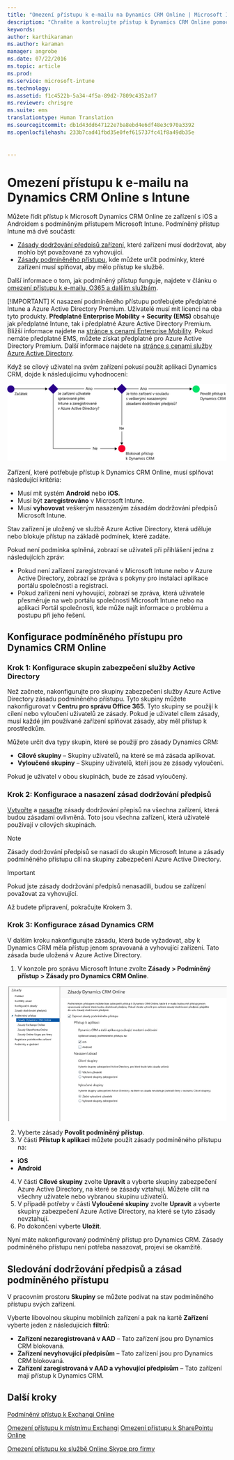 ```yaml
---
title: "Omezení přístupu k e-mailu na Dynamics CRM Online | Microsoft Intune"
description: "Chraňte a kontrolujte přístup k Dynamics CRM Online pomocí podmíněného přístupu."
keywords: 
author: karthikaraman
ms.author: karaman
manager: angrobe
ms.date: 07/22/2016
ms.topic: article
ms.prod: 
ms.service: microsoft-intune
ms.technology: 
ms.assetid: f1c4522b-5a34-4f5a-89d2-7809c4352af7
ms.reviewer: chrisgre
ms.suite: ems
translationtype: Human Translation
ms.sourcegitcommit: db1d43dd647122e7ba8ebd4e6df48e3c970a3392
ms.openlocfilehash: 233b7cad41fbd35e0fef615737fc41f8a49db35e


---
```


# Omezení přístupu k e-mailu na Dynamics CRM Online s Intune
Můžete řídit přístup k Microsoft Dynamics CRM Online ze zařízení s iOS a Androidem s podmíněným přístupem Microsoft Intune.  Podmíněný přístup Intune má dvě součásti:
* [Zásady dodržování předpisů zařízení](introduction-to-device-compliance-policies-in-microsoft-intune.md), které zařízení musí dodržovat, aby mohlo být považované za vyhovující.
* [Zásady podmíněného přístupu](restrict-access-to-email-and-o365-services-with-microsoft-intune.md), kde můžete určit podmínky, které zařízení musí splňovat, aby mělo přístup ke službě.

Další informace o tom, jak podmíněný přístup funguje, najdete v článku o [omezení přístupu k e-mailu, O365 a dalším službám](restrict-access-to-email-and-o365-services-with-microsoft-intune.md).

[!IMPORTANT] K nasazení podmíněného přístupu potřebujete předplatné Intune a Azure Active Directory Premium. Uživatelé musí mít licenci na oba tyto produkty. **Předplatné Enterprise Mobility + Security (EMS)** obsahuje jak předplatné Intune, tak i předplatné Azure Active Directory Premium. Bližší informace najdete na [stránce s cenami Enterprise Mobility](https://www.microsoft.com/en-us/cloud-platform/enterprise-mobility-pricing). Pokud nemáte předplatné EMS, můžete získat předplatné pro Azure Active Directory Premium. Další informace najdete na [stránce s cenami služby Azure Active Directory](https://azure.microsoft.com/en-us/pricing/details/active-directory/). 

Když se cílový uživatel na svém zařízení pokusí použít aplikaci Dynamics CRM, dojde k následujícímu vyhodnocení:

![Diagram zobrazuje body rozhodování používané k určení, jestli má zařízení přístup ke službě povolený, nebo blokovaný](../media/mdm-ca-dynamics-crm-flow-diagram.png)

Zařízení, které potřebuje přístup k Dynamics CRM Online, musí splňovat následující kritéria:
* Musí mít systém **Android** nebo **iOS**.
* Musí být **zaregistrováno** v Microsoft Intune.
* Musí **vyhovovat** veškerým nasazeným zásadám dodržování předpisů Microsoft Intune.

Stav zařízení je uložený ve službě Azure Active Directory, která uděluje nebo blokuje přístup na základě podmínek, které zadáte.

Pokud není podmínka splněná, zobrazí se uživateli při přihlášení jedna z následujících zpráv:
* Pokud není zařízení zaregistrované v Microsoft Intune nebo v Azure Active Directory, zobrazí se zpráva s pokyny pro instalaci aplikace portálu společnosti a registraci.
* Pokud zařízení není vyhovující, zobrazí se zpráva, která uživatele přesměruje na web portálu společnosti Microsoft Intune nebo na aplikaci Portál společnosti, kde může najít informace o problému a postupu při jeho řešení.

## Konfigurace podmíněného přístupu pro Dynamics CRM Online  
### Krok 1: Konfigurace skupin zabezpečení služby Active Directory

Než začnete, nakonfigurujte pro skupiny zabezpečení služby Azure Active Directory zásadu podmíněného přístupu. Tyto skupiny můžete nakonfigurovat v **Centru pro správu Office 365**. Tyto skupiny se použijí k cílení nebo vyloučení uživatelů ze zásady. Pokud je uživatel cílem zásady, musí každé jím používané zařízení splňovat zásady, aby měl přístup k prostředkům.

Můžete určit dva typy skupin, které se použijí pro zásady Dynamics CRM:
* **Cílové skupiny** – Skupiny uživatelů, na které se má zásada aplikovat.
* **Vyloučené skupiny** – Skupiny uživatelů, kteří jsou ze zásady vyloučeni.

Pokud je uživatel v obou skupinách, bude ze zásad vyloučený.

### Krok 2: Konfigurace a nasazení zásad dodržování předpisů
[Vytvořte](create-a-device-compliance-policy-in-microsoft-intune.md) a [nasaďte](deploy-and-monitor-a-device-compliance-policy-in-microsoft-intune.md) zásady dodržování přepisů na všechna zařízení, která budou zásadami ovlivněná. Toto jsou všechna zařízení, která uživatelé používají v cílových skupinách.

> [!NOTE]
> Zásady dodržování předpisů se nasadí do skupin Microsoft Intune a zásady podmíněného přístupu cílí na skupiny zabezpečení Azure Active Directory.

> [!IMPORTANT]
> Pokud jste zásady dodržování předpisů nenasadili, budou se zařízení považovat za vyhovující.

Až budete připravení, pokračujte Krokem 3.
### Krok 3: Konfigurace zásad Dynamics CRM
V dalším kroku nakonfigurujte zásadu, která bude vyžadovat, aby k Dynamics CRM měla přístup jenom spravovaná a vyhovující zařízení. Tato zásada bude uložená v Azure Active Directory.

1.  V konzole pro správu Microsoft Intune zvolte **Zásady > Podmíněný přístup > Zásady pro Dynamics CRM Online**.

  ![Snímek obrazovky stránky zásad podmíněného přístupu pro Dynamics CRM Online](../media/mdm-ca-dynamics-crm-policy-configuration.png)

2.  Vyberte zásady **Povolit podmíněný přístup**.
3.  V části **Přístup k aplikaci** můžete použít zásady podmíněného přístupu na:
  * **iOS**
  * **Android**
4.  V části **Cílové skupiny** zvolte **Upravit** a vyberte skupiny zabezpečení Azure Active Directory, na které se zásady vztahují. Můžete cílit na všechny uživatele nebo vybranou skupinu uživatelů.
5.  V případě potřeby v části **Vyloučené skupiny** zvolte **Upravit** a vyberte skupiny zabezpečení Azure Active Directory, na které se tyto zásady nevztahují.
6.  Po dokončení vyberte **Uložit**.

Nyní máte nakonfigurovaný podmíněný přístup pro Dynamics CRM. Zásady podmíněného přístupu není potřeba nasazovat, projeví se okamžitě.
##  Sledování dodržování předpisů a zásad podmíněného přístupu

V pracovním prostoru **Skupiny** se můžete podívat na stav podmíněného přístupu svých zařízení.

Vyberte libovolnou skupinu mobilních zařízení a pak na kartě **Zařízení** vyberte jeden z následujících **filtrů**:
* **Zařízení nezaregistrovaná v AAD** – Tato zařízení jsou pro Dynamics CRM blokovaná.
* **Zařízení nevyhovující předpisům** – Tato zařízení jsou pro Dynamics CRM blokovaná.
* **Zařízení zaregistrovaná v AAD a vyhovující předpisům** – Tato zařízení mají přístup k Dynamics CRM.

##  Další kroky
[Podmíněný přístup k Exchangi Online](restrict-access-to-exchange-online-with-microsoft-intune.md)

[Omezení přístupu k místnímu Exchangi](restrict-access-to-exchange-onpremises-with-microsoft-intune.md)
[Omezení přístupu k SharePointu Online](restrict-access-to-sharepoint-online-with-microsoft-intune.md)

[Omezení přístupu ke službě Online Skype pro firmy](restrict-access-to-skype-for-business-online-with-microsoft-intune.md)



<!--HONumber=Oct16_HO1-->



